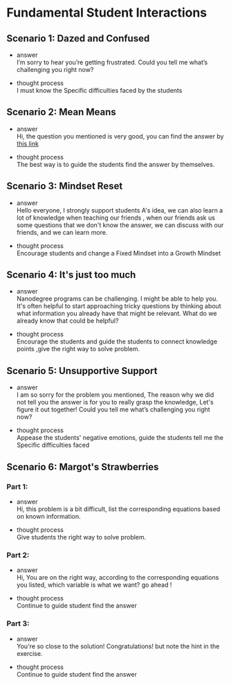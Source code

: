 # Fundamental Student Interactions
## Scenario 1: Dazed and Confused
* answer       
I’m sorry to hear you’re getting frustrated. Could you tell me what’s challenging you right now?

* thought process        
I must know the Specific difficulties faced by the students 

## Scenario 2: Mean Means
* answer        
Hi, the question you mentioned is very good, you can find the answer by [this link](https://www.quora.com/What-is-difference-between-the-mean-and-the-average)

* thought process      
The best way is to guide the students find the answer by themselves.

## Scenario 3: Mindset Reset
* answer       
Hello everyone, I strongly support students A's idea, we can also learn a lot of knowledge when teaching our friends , when our friends ask us some questions that we don't know the answer, we can discuss  with our friends, and we can learn more.

* thought process        
Encourage students and change a Fixed Mindset into a Growth Mindset


## Scenario 4: It's just too much
* answer        
Nanodegree programs can be challenging. I might be able to help you. It's often helpful to start approaching tricky questions by thinking about what information you already have that might be relevant. What do we already know that could be helpful?

* thought process      
Encourage the students and guide the students to connect knowledge points ,give the right way to solve problem.

## Scenario 5: Unsupportive Support
* answer       
I am so sorry for the problem you mentioned, The reason why we did not tell you the answer is for you to really grasp the knowledge, Let's figure it out together! Could you tell me what’s challenging you right now?

* thought process       
Appease the students' negative emotions, guide the students tell me the Specific difficulties faced 

## Scenario 6: Margot's Strawberries
### Part 1:
* answer        
Hi, this problem is a bit difficult, list the corresponding equations based on known information.

* thought process        
Give students the right way to solve problem.

### Part 2:
* answer        
Hi, You are on the right way, according to the corresponding equations you listed, which variable is what we want? go ahead !

* thought process      
Continue to guide student find the answer

### Part 3:
* answer     
You're so close to the solution! Congratulations! but note the hint in the exercise.

* thought process          
Continue to guide student find the answer
